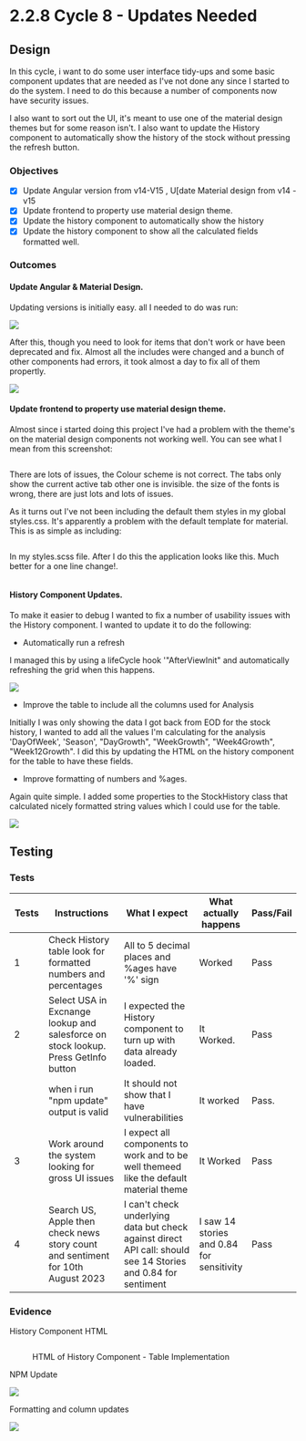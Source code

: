 # 2.2.8 Cycle 8 - Updates Needed

## Design

In this cycle, i want to do some user interface tidy-ups and some basic component updates that are needed as I've not done any since I started to do the system. I need to do this because a number of components now have security issues.

I also want to sort out the UI, it's meant to use one of the material design themes but for some reason isn't. I also want to update the History component to automatically show the history of the stock without pressing the refresh button.&#x20;

### Objectives

* [x] Update Angular version from v14-V15 , U\[date Material design from v14 - v15
* [x] Update frontend to property use material design theme.
* [x] Update the history component to automatically show the history
* [x] Update the history component to show all the calculated fields formatted well.

### Outcomes

#### Update Angular & Material Design.

Updating versions is initially easy. all I needed to do was run:

![](<../.gitbook/assets/image (2) (1) (1).png>)

After this, though you need to look for items that don't work or have been deprecated and fix. Almost all the includes were changed and a bunch of other components had errors, it took almost a day to fix all of them propertly.

![](<../.gitbook/assets/image (3) (1) (1).png>)

#### **Update frontend to property use material design theme.**

Almost since i started doing this project I've had a problem with the theme's on the material design components not working well. You can see what I mean from this screenshot:

<figure><img src="../.gitbook/assets/image (4) (1) (1).png" alt=""><figcaption></figcaption></figure>

There are lots of issues, the Colour scheme is not correct. The tabs only show the current active tab other one is invisible. the size of the fonts is wrong, there are just lots and lots of issues.

As it turns out I've not been including the default them styles in my global styles.css. It's apparently a problem with the default template for material. This is as simple as including:

<figure><img src="../.gitbook/assets/image (4) (1).png" alt=""><figcaption></figcaption></figure>

In my styles.scss file. After I do this the application looks like this.  Much better for a one line change!.

<figure><img src="../.gitbook/assets/image (1) (1) (1) (1).png" alt=""><figcaption></figcaption></figure>

#### **History Component Updates.**

To make it easier to debug I wanted to fix a number of usability issues with the History component. I wanted to update it to do the following:

* Automatically run a refresh&#x20;

I managed this by using a lifeCycle hook '"AfterViewInit" and automatically refreshing the grid when this happens.

![](<../.gitbook/assets/image (4).png>)

* Improve the table to include all the columns used for Analysis

Initially I was only showing the data I got back from EOD for the stock history, I wanted to add all the values I'm calculating for the analysis 'DayOfWeek', 'Season', "DayGrowth", "WeekGrowth", "Week4Growth", "Week12Growth". I did this by updating the HTML on the history component for the table to have these fields.

* Improve formatting of numbers and %ages.

Again quite simple. I added some properties to the StockHistory class that calculated nicely formatted string values which I could use for the table.

![](<../.gitbook/assets/image (1) (1) (1).png>)

## Testing



### Tests

<table><thead><tr><th width="58">Tests</th><th width="280">Instructions</th><th width="206">What I expect</th><th>What actually happens</th><th>Pass/Fail</th></tr></thead><tbody><tr><td>1</td><td>Check History table look for formatted numbers and percentages</td><td>All to 5 decimal places and %ages have '%' sign</td><td>Worked</td><td>Pass</td></tr><tr><td>2</td><td>Select USA in Excnange lookup and salesforce on stock lookup. Press GetInfo button</td><td>I expected the History component to turn up with data already loaded.</td><td>It Worked.</td><td>Pass</td></tr><tr><td></td><td>when i run "npm update" output is valid</td><td>It should not show that I have vulnerabilities</td><td>It worked</td><td>Pass.</td></tr><tr><td>3</td><td>Work around the system looking for gross UI issues</td><td>I expect all components to work and to be well themeed like the default material theme</td><td>It Worked</td><td>Pass</td></tr><tr><td>4</td><td>Search US, Apple then check news story count and sentiment for 10th August 2023</td><td>I can't check underlying data but check against direct API call: should see 14 Stories and 0.84 for sentiment</td><td>I saw 14 stories and 0.84 for sensitivity</td><td>Pass</td></tr></tbody></table>

### Evidence

History Component HTML&#x20;

<figure><img src="../.gitbook/assets/image (17).png" alt=""><figcaption><p>HTML of History Component - Table Implementation</p></figcaption></figure>

NPM Update

![](<../.gitbook/assets/image (2) (1).png>)

Formatting and column updates

![](<../.gitbook/assets/image (3) (1).png>)

